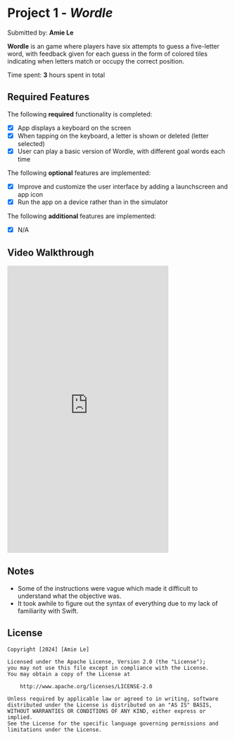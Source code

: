 # Project 1 - *Wordle*

Submitted by: **Amie Le**

**Wordle** is an game where players have six attempts to guess a five-letter word, with feedback given for each guess in the form of colored tiles indicating when letters match or occupy the correct position.

Time spent: **3** hours spent in total

## Required Features

The following **required** functionality is completed:

- [X] App displays a keyboard on the screen
- [X] When tapping on the keyboard, a letter is shown or deleted (letter selected)
- [X] User can play a basic version of Wordle, with different goal words each time

The following **optional** features are implemented:

- [X] Improve and customize the user interface by adding a launchscreen and app icon
- [X] Run the app on a device rather than in the simulator

The following **additional** features are implemented:

- [X] N/A

## Video Walkthrough

<iframe width="366" height="651" src="https://www.youtube.com/embed/5beNOxWawQU" title="Wordle iOS app walk through" frameborder="0" allow="accelerometer; autoplay; clipboard-write; encrypted-media; gyroscope; picture-in-picture; web-share" allowfullscreen></iframe>

## Notes

- Some of the instructions were vague which made it difficult to understand what the objective was.
- It took awhile to figure out the syntax of everything due to my lack of familiarity with Swift.

## License

    Copyright [2024] [Amie Le]

    Licensed under the Apache License, Version 2.0 (the "License");
    you may not use this file except in compliance with the License.
    You may obtain a copy of the License at

        http://www.apache.org/licenses/LICENSE-2.0

    Unless required by applicable law or agreed to in writing, software
    distributed under the License is distributed on an "AS IS" BASIS,
    WITHOUT WARRANTIES OR CONDITIONS OF ANY KIND, either express or implied.
    See the License for the specific language governing permissions and
    limitations under the License.
